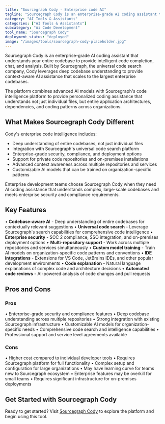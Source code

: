 ```yaml
---
title: "Sourcegraph Cody - Enterprise code AI"
tagline: "Sourcegraph Cody is an enterprise-grade AI coding assistant that understands your entire codebase to provide intelligent code completion, chat, and analysis..."
category: "AI Tools & Assistants"
categories: ["AI Tools & Assistants"]
subcategory: "Ai Code Development"
tool_name: "Sourcegraph Cody"
deployment_status: "deployed"
image: "/images/tools/sourcegraph-cody-placeholder.jpg"
---
```


Sourcegraph Cody is an enterprise-grade AI coding assistant that understands your entire codebase to provide intelligent code completion, chat, and analysis. Built by Sourcegraph, the universal code search company, Cody leverages deep codebase understanding to provide context-aware AI assistance that scales to the largest enterprise codebases.

The platform combines advanced AI models with Sourcegraph's code intelligence platform to provide personalized coding assistance that understands not just individual files, but entire application architectures, dependencies, and coding patterns across organizations.

## What Makes Sourcegraph Cody Different

Cody's enterprise code intelligence includes:
- Deep understanding of entire codebases, not just individual files
- Integration with Sourcegraph's universal code search platform
- Enterprise-grade security, compliance, and deployment options
- Support for private code repositories and on-premises installations
- Advanced context awareness across multiple repositories and services
- Customizable AI models that can be trained on organization-specific patterns

Enterprise development teams choose Sourcegraph Cody when they need AI coding assistance that understands complex, large-scale codebases and meets enterprise security and compliance requirements.

## Key Features

• **Codebase-aware AI** - Deep understanding of entire codebases for contextually relevant suggestions
• **Universal code search** - Leverage Sourcegraph's search capabilities for comprehensive code intelligence
• **Enterprise security** - SOC 2 compliance, SSO integration, and on-premises deployment options
• **Multi-repository support** - Work across multiple repositories and services simultaneously
• **Custom model training** - Train AI models on organization-specific code patterns and conventions
• **IDE integrations** - Extensions for VS Code, JetBrains IDEs, and other popular development environments
• **Code explanation** - Natural language explanations of complex code and architecture decisions
• **Automated code reviews** - AI-powered analysis of code changes and pull requests

## Pros and Cons

### Pros
• Enterprise-grade security and compliance features
• Deep codebase understanding across multiple repositories
• Strong integration with existing Sourcegraph infrastructure
• Customizable AI models for organization-specific needs
• Comprehensive code search and intelligence capabilities
• Professional support and service level agreements available

### Cons
• Higher cost compared to individual developer tools
• Requires Sourcegraph platform for full functionality
• Complex setup and configuration for large organizations
• May have learning curve for teams new to Sourcegraph ecosystem
• Enterprise features may be overkill for small teams
• Requires significant infrastructure for on-premises deployments

## Get Started with Sourcegraph Cody

Ready to get started? Visit [Sourcegraph Cody](https://sourcegraph.com/cody) to explore the platform and begin using this tool.
